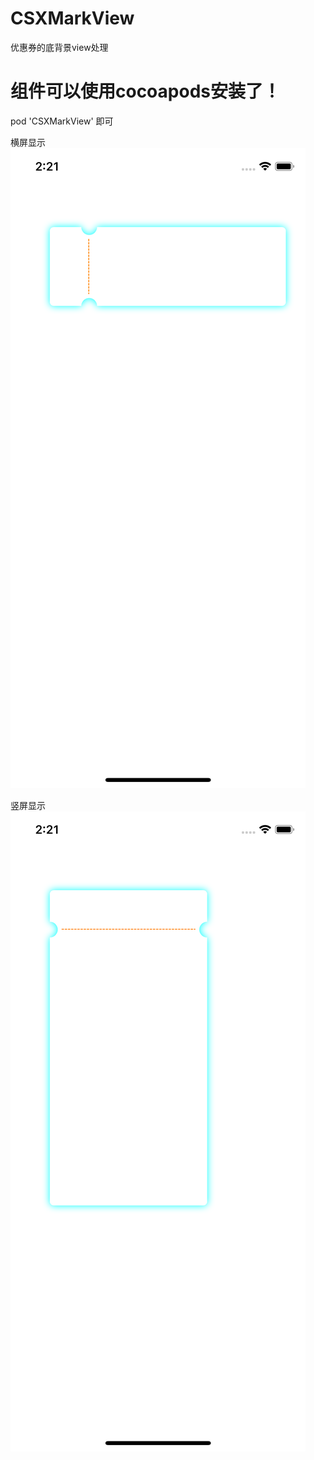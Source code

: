 # CSXMarkView
优惠券的底背景view处理

# 组件可以使用cocoapods安装了！
  pod 'CSXMarkView'
  即可

横屏显示
![image](https://github.com/KirstenDunst/CSXMarkView/blob/master/Simulator%20Screen%20Shot%20-%20iPhone%20X%20-%202019-05-06%20at%2014.21.05.png)

竖屏显示
![image](https://github.com/KirstenDunst/CSXMarkView/blob/master/Simulator%20Screen%20Shot%20-%20iPhone%20X%20-%202019-05-06%20at%2014.21.41.png)
